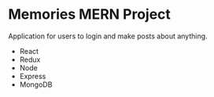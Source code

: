 # Memories MERN Project

Application for users to login and make posts about anything.

- React
- Redux
- Node
- Express
- MongoDB
